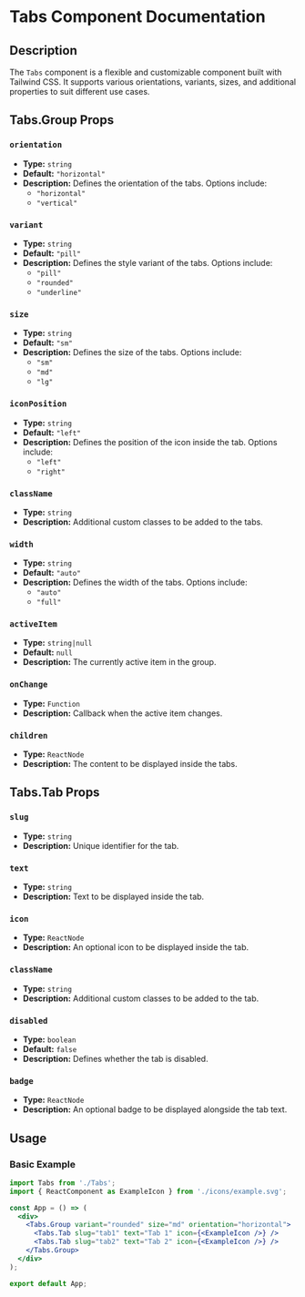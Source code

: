# Tabs Component Documentation

## Description

The `Tabs` component is a flexible and customizable component built with Tailwind CSS. It supports various orientations, variants, sizes, and additional properties to suit different use cases.

## Tabs.Group Props

### `orientation`
- **Type:** `string`
- **Default:** `"horizontal"`
- **Description:** Defines the orientation of the tabs. Options include:
  - `"horizontal"`
  - `"vertical"`

### `variant`
- **Type:** `string`
- **Default:** `"pill"`
- **Description:** Defines the style variant of the tabs. Options include:
  - `"pill"`
  - `"rounded"`
  - `"underline"`

### `size`
- **Type:** `string`
- **Default:** `"sm"`
- **Description:** Defines the size of the tabs. Options include:
  - `"sm"`
  - `"md"`
  - `"lg"`

### `iconPosition`
- **Type:** `string`
- **Default:** `"left"`
- **Description:** Defines the position of the icon inside the tab. Options include:
  - `"left"`
  - `"right"`

### `className`
- **Type:** `string`
- **Description:** Additional custom classes to be added to the tabs.

### `width`
- **Type:** `string`
- **Default:** `"auto"`
- **Description:** Defines the width of the tabs. Options include:
  - `"auto"`
  - `"full"`

### `activeItem`
- **Type:** `string|null`
- **Default:** `null`
- **Description:** The currently active item in the group.

### `onChange`
- **Type:** `Function`
- **Description:** Callback when the active item changes.

### `children`
- **Type:** `ReactNode`
- **Description:** The content to be displayed inside the tabs.

## Tabs.Tab Props

### `slug`
- **Type:** `string`
- **Description:** Unique identifier for the tab.

### `text`
- **Type:** `string`
- **Description:** Text to be displayed inside the tab.

### `icon`
- **Type:** `ReactNode`
- **Description:** An optional icon to be displayed inside the tab.

### `className`
- **Type:** `string`
- **Description:** Additional custom classes to be added to the tab.

### `disabled`
- **Type:** `boolean`
- **Default:** `false`
- **Description:** Defines whether the tab is disabled.

### `badge`
- **Type:** `ReactNode`
- **Description:** An optional badge to be displayed alongside the tab text.

## Usage

### Basic Example

```jsx
import Tabs from './Tabs';
import { ReactComponent as ExampleIcon } from './icons/example.svg';

const App = () => (
  <div>
    <Tabs.Group variant="rounded" size="md" orientation="horizontal">
      <Tabs.Tab slug="tab1" text="Tab 1" icon={<ExampleIcon />} />
      <Tabs.Tab slug="tab2" text="Tab 2" icon={<ExampleIcon />} />
    </Tabs.Group>
  </div>
);

export default App;
